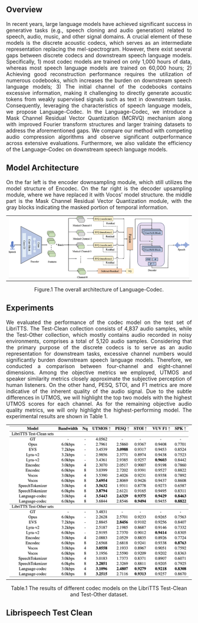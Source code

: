## Overview
<p align="justify">
In recent years, large language models have achieved significant success in generative tasks (e.g., speech cloning and audio generation) related to speech, audio, music, and other signal domains. A crucial element of these models is the discrete acoustic codecs, which serves as an intermediate representation replacing the mel-spectrogram. However, there exist several gaps between discrete codecs and downstream speech language models. Specifically, 1) most codec models are trained on only 1,000 hours of data, whereas most speech language models are trained on 60,000 hours; 2) Achieving good reconstruction performance requires the utilization of numerous codebooks, which increases the burden on downstream speech language models; 3) The initial channel of the codebooks contains excessive information, making it challenging to directly generate acoustic tokens from weakly supervised signals such as text in downstream tasks. Consequently, leveraging the characteristics of speech language models, we propose Language-Codec. In the Language-Codec, we introduce a Mask Channel Residual Vector Quantization (MCRVQ) mechanism along with improved Fourier transform structures and larger training datasets to address the aforementioned gaps. We compare our method with competing audio compression algorithms and observe significant outperformance across extensive evaluations. Furthermore, we also validate the efficiency of the Language-Codec on downstream speech language models.
</p>

## Model Architecture

<p align="justify">
On the far left is the encoder downsampling module, which
still utilizes the model structure of Encodec. On the far right is the decoder upsampling module, where we have
replaced it with Vocos’ model structure. the middle part is the Mask Channel Residual Vector Quantization module,
with the gray blocks indicating the masked portion of temporal information.
</p>

<table>
    <tr>
        <td ><center><img src="assets/image/arch.png"/> </center></td>
    </tr>
</table>

<p align="center">Figure.1 The overall architecture of Language-Codec.</p>


## Experiments
<p align="justify">
We evaluated the performance of the codec model on the test set of LibriTTS. The Test-Clean collection consists of 4,837 audio samples, while the Test-Other collection, which mostly contains audio recorded in noisy environments, comprises a total of 5,120 audio samples. Considering that the primary purpose of the discrete codecs is to serve as an audio representation for downstream tasks, excessive channel numbers would significantly burden downstream speech language models. Therefore, we conducted a comparison between four-channel and eight-channel dimensions. Among the objective metrics we employed, UTMOS and speaker similarity metrics closely approximate the subjective perception of human listeners. On the other hand, PESQ, STOI, and F1 metrics are more indicative of the inherent quality of the audio signal. Due to the subtle differences in UTMOS, we will highlight the top two models with the highest UTMOS scores for each channel. As for the remaining objective audio quality metrics, we will only highlight the highest-performing model. The experimental results are shown in Table 1.
</p>

<table>
    <tr>
        <td ><center><img src="assets/image/result.png"/> </center></td>
    </tr>
</table>

<p align="center">Table.1 The results of different codec models on the LibriTTS Test-Clean and Test-Other dataset.</p>

## Librispeech Test Clean
<script>
function pauseOthers(ele) {
    $("audio").not(ele).each(function (index, audio) {audio.pause();});
}
</script>

<style>
.main-content table {
    display: inline-table;
}
table {
    table-layout:fixed;
    width: 100%;
    overflow: hidden;
}
#player{
    width: 100%;
}
</style>
<p>&nbsp;</p> 
